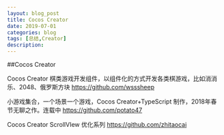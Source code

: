 ```yaml
---
layout: blog_post
title: Cocos Creator
date: 2019-07-01
categories: blog
tags: [总结,Creator]
description: 
---
```


##Cocos Creator

Cocos Creator 棋类游戏开发组件，以组件化的方式开发各类棋游戏，比如消消乐、2048、俄罗斯方块
https://github.com/wsssheep

小游戏集合，一个场景一个游戏，Cocos Creator+TypeScript 制作，2018年春节无聊之作。连载中
https://github.com/potato47

Cocos Creator ScrollVIew 优化系列
https://github.com/zhitaocai

